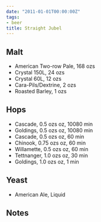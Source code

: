 ```yaml
---
date: "2011-01-01T00:00:00Z"
tags:
- beer
title: Straight Jubel
---
```

## Malt
-  American Two-row Pale, 168 ozs
-  Crystal 150L, 24 ozs
-  Crystal 60L, 12 ozs
-  Cara-Pils/Dextrine, 2 ozs
-  Roasted Barley, 1 ozs
## Hops
-  Cascade, 0.5 ozs oz, 10080 min
-  Goldings, 0.5 ozs oz, 10080 min
-  Cascade, 0.5 ozs oz, 60 min
-  Chinook, 0.75 ozs oz, 60 min
-  Willamette, 0.5 ozs oz, 60 min
-  Tettnanger, 1.0 ozs oz, 30 min
-  Goldings, 1.0 ozs oz, 1 min
## Yeast
-  American Ale, Liquid
## Notes

